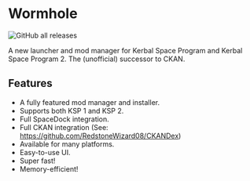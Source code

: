 # Wormhole

![GitHub all releases](https://img.shields.io/github/downloads/SpaceWarpDev/Space-Warp-Installer/total?style=flat-square)

A new launcher and mod manager for Kerbal Space Program and Kerbal Space Program 2.
The (unofficial) successor to CKAN.

## Features

- A fully featured mod manager and installer.
- Supports both KSP 1 and KSP 2.
- Full SpaceDock integration.
- Full CKAN integration (See: https://github.com/RedstoneWizard08/CKANDex)
- Available for many platforms.
- Easy-to-use UI.
- Super fast!
- Memory-efficient!
